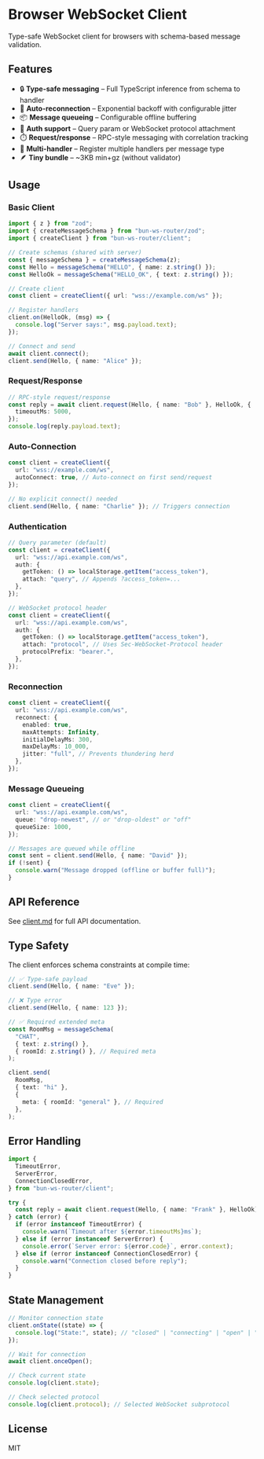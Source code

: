 # Browser WebSocket Client

Type-safe WebSocket client for browsers with schema-based message validation.

## Features

- 🔒 **Type-safe messaging** – Full TypeScript inference from schema to handler
- 🔄 **Auto-reconnection** – Exponential backoff with configurable jitter
- 📦 **Message queueing** – Configurable offline buffering
- 🔐 **Auth support** – Query param or WebSocket protocol attachment
- ⏱️ **Request/response** – RPC-style messaging with correlation tracking
- 🎯 **Multi-handler** – Register multiple handlers per message type
- 🪶 **Tiny bundle** – ~3KB min+gz (without validator)

## Usage

### Basic Client

```typescript
import { z } from "zod";
import { createMessageSchema } from "bun-ws-router/zod";
import { createClient } from "bun-ws-router/client";

// Create schemas (shared with server)
const { messageSchema } = createMessageSchema(z);
const Hello = messageSchema("HELLO", { name: z.string() });
const HelloOk = messageSchema("HELLO_OK", { text: z.string() });

// Create client
const client = createClient({ url: "wss://example.com/ws" });

// Register handlers
client.on(HelloOk, (msg) => {
  console.log("Server says:", msg.payload.text);
});

// Connect and send
await client.connect();
client.send(Hello, { name: "Alice" });
```

### Request/Response

```typescript
// RPC-style request/response
const reply = await client.request(Hello, { name: "Bob" }, HelloOk, {
  timeoutMs: 5000,
});
console.log(reply.payload.text);
```

### Auto-Connection

```typescript
const client = createClient({
  url: "wss://example.com/ws",
  autoConnect: true, // Auto-connect on first send/request
});

// No explicit connect() needed
client.send(Hello, { name: "Charlie" }); // Triggers connection
```

### Authentication

```typescript
// Query parameter (default)
const client = createClient({
  url: "wss://api.example.com/ws",
  auth: {
    getToken: () => localStorage.getItem("access_token"),
    attach: "query", // Appends ?access_token=...
  },
});

// WebSocket protocol header
const client = createClient({
  url: "wss://api.example.com/ws",
  auth: {
    getToken: () => localStorage.getItem("access_token"),
    attach: "protocol", // Uses Sec-WebSocket-Protocol header
    protocolPrefix: "bearer.",
  },
});
```

### Reconnection

```typescript
const client = createClient({
  url: "wss://api.example.com/ws",
  reconnect: {
    enabled: true,
    maxAttempts: Infinity,
    initialDelayMs: 300,
    maxDelayMs: 10_000,
    jitter: "full", // Prevents thundering herd
  },
});
```

### Message Queueing

```typescript
const client = createClient({
  url: "wss://api.example.com/ws",
  queue: "drop-newest", // or "drop-oldest" or "off"
  queueSize: 1000,
});

// Messages are queued while offline
const sent = client.send(Hello, { name: "David" });
if (!sent) {
  console.warn("Message dropped (offline or buffer full)");
}
```

## API Reference

See [client.md](../specs/client.md) for full API documentation.

## Type Safety

The client enforces schema constraints at compile time:

```typescript
// ✅ Type-safe payload
client.send(Hello, { name: "Eve" });

// ❌ Type error
client.send(Hello, { name: 123 });

// ✅ Required extended meta
const RoomMsg = messageSchema(
  "CHAT",
  { text: z.string() },
  { roomId: z.string() }, // Required meta
);

client.send(
  RoomMsg,
  { text: "hi" },
  {
    meta: { roomId: "general" }, // Required
  },
);
```

## Error Handling

```typescript
import {
  TimeoutError,
  ServerError,
  ConnectionClosedError,
} from "bun-ws-router/client";

try {
  const reply = await client.request(Hello, { name: "Frank" }, HelloOk);
} catch (error) {
  if (error instanceof TimeoutError) {
    console.warn(`Timeout after ${error.timeoutMs}ms`);
  } else if (error instanceof ServerError) {
    console.error(`Server error: ${error.code}`, error.context);
  } else if (error instanceof ConnectionClosedError) {
    console.warn("Connection closed before reply");
  }
}
```

## State Management

```typescript
// Monitor connection state
client.onState((state) => {
  console.log("State:", state); // "closed" | "connecting" | "open" | "closing" | "reconnecting"
});

// Wait for connection
await client.onceOpen();

// Check current state
console.log(client.state);

// Check selected protocol
console.log(client.protocol); // Selected WebSocket subprotocol
```

## License

MIT
